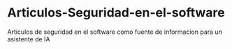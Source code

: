 # Articulos-Seguridad-en-el-software
Articulos de seguridad en el software como fuente de informacion para un asistente de IA
